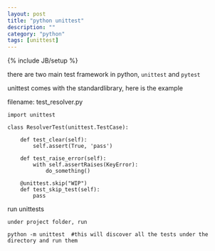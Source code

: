 ```yaml
---
layout: post
title: "python unittest"
description: ""
category: "python"
tags: [unittest]
---
```

{% include JB/setup %}


there are two main test framework in python, `unittest` and `pytest`

unittest comes with the standardlibrary, here is the example

filename: test_resolver.py

```
import unittest

class ResolverTest(unittest.TestCase):
	
	def test_clear(self):
		self.assert(True, 'pass')

	def test_raise_error(self):
		with self.assertRaises(KeyError):
			do_something()

	@unittest.skip("WIP")
	def test_skip_test(self):
		pass

```

run unittests

```
under project folder, run

python -m unittest  #this will discover all the tests under the directory and run them

```
